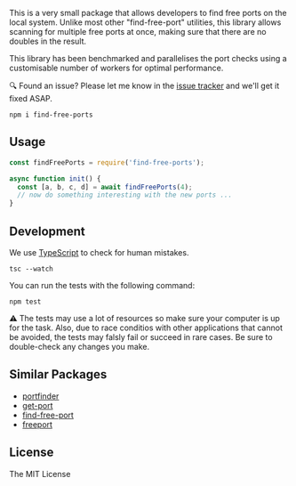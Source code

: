 
This is a very small package that allows developers to find free ports
on the local system. Unlike most other "find-free-port" utilities, this library
allows scanning for multiple free ports at once, making sure that there are no
doubles in the result.

This library has been benchmarked and parallelises the port checks using a
customisable number of workers for optimal performance.

🔍 Found an issue? Please let me know in the [issue tracker][1] and we'll get
it fixed ASAP.

[1]: https://github.com/samvv/node-find-free-ports/issues

```
npm i find-free-ports
```

## Usage

```js
const findFreePorts = require('find-free-ports');

async function init() {
  const [a, b, c, d] = await findFreePorts(4);
  // now do something interesting with the new ports ...
}
```

## Development

We use [TypeScript](https://www.typescriptlang.org/) to check for human mistakes.

```
tsc --watch
```

You can run the tests with the following command:

```
npm test
```

⚠️ The tests may use a lot of resources so make sure your computer is up for the
task. Also, due to race conditios with other applications that cannot be
avoided, the tests may falsly fail or succeed in rare cases. Be sure to
double-check any changes you make.

## Similar Packages

 - [portfinder](https://www.npmjs.com/package/portfinder)
 - [get-port](https://www.npmjs.com/package/get-port)
 - [find-free-port](https://www.npmjs.com/package/find-free-port)
 - [freeport](https://www.npmjs.com/package/freeport)

## License

The MIT License
